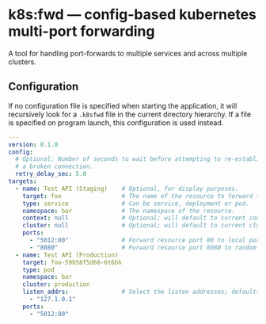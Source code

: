# k8s:fwd — config-based kubernetes multi-port forwarding

A tool for handling port-forwards to multiple services and across multiple clusters.

## Configuration

If no configuration file is specified when starting the application, it will recursively look for
a `.k8sfwd` file in the current directory hierarchy. If a file is specified on program launch,
this configuration is used instead.

```yaml
---
version: 0.1.0
config:
  # Optional: Number of seconds to wait before attempting to re-establish
  # a broken connection.
  retry_delay_sec: 5.0
targets:
  - name: Test API (Staging)    # Optional, for display purposes.
    target: foo                 # The name of the resource to forward to.
    type: service               # Can be service, deployment or pod.
    namespace: bar              # The namespace of the resource.
    context: null               # Optional; will default to current context.
    cluster: null               # Optional; will default to current cluster.
    ports:
      - "5012:80"               # Forward resource port 80 to local port 5012.
      - "8080"                  # Forward resource port 8080 to random local port. 
  - name: Test API (Production)
    target: foo-59b58f5d68-6t6bh
    type: pod
    namespace: bar
    cluster: production
    listen_addrs:               # Select the listen addresses; defaults to `localhost`.
      - "127.1.0.1"
    ports:
      - "5012:80"
```
